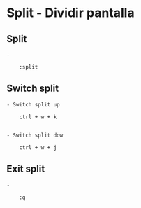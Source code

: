 
# Split - Dividir pantalla


## Split

    - 

        :split



## Switch split

    - Switch split up

        ctrl + w + k


    - Switch split dow

        ctrl + w + j



## Exit split

    - 

        :q